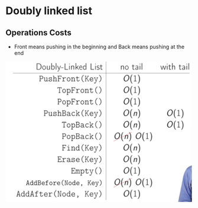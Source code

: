 # Doubly linked list



## Operations Costs
- Front means pushing in the beginning and Back means pushing at the end

![Time complexity](images/doubly_linked_list_time_complexity.png)


